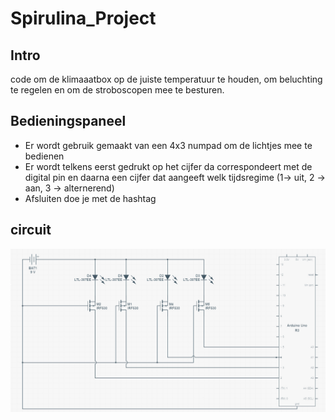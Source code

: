 # Spirulina_Project

## Intro

code om de klimaaatbox op de juiste temperatuur te houden, om beluchting te regelen en om de stroboscopen mee te besturen.

## Bedieningspaneel
  - Er wordt gebruik gemaakt van een 4x3 numpad om de lichtjes mee te bedienen
  - Er wordt telkens eerst gedrukt op het cijfer da correspondeert met de digital pin en daarna een cijfer dat aangeeft welk tijdsregime (1-> uit, 2 -> aan, 3 -> alternerend)
  - Afsluiten doe je met de hashtag
## circuit

![Image of Yaktocat](\circuit.jpg)

  
